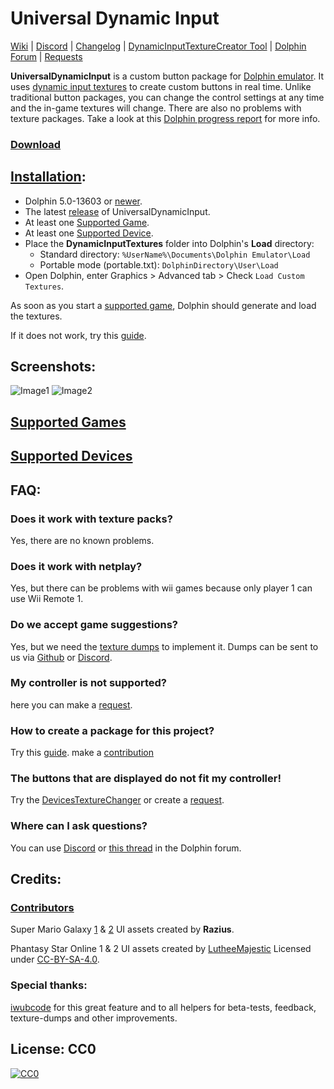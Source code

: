 # Universal Dynamic Input
[Wiki](https://github.com/Venomalia/UniversalDynamicInput/wiki) | [Discord](https://discord.gg/vEQYMPxgSR) | [Changelog](https://github.com/Venomalia/UniversalDynamicInput/blob/main/Changelog.md) | [DynamicInputTextureCreator Tool](https://github.com/Venomalia/DolphinDynamicInputTextureCreator/releases) | [Dolphin Forum](https://forums.dolphin-emu.org/Thread-universal-dynamic-input-texture-pack) | [Requests](https://github.com/Venomalia/UniversalDynamicInput/issues/new/choose)

**UniversalDynamicInput** is a custom button package for [Dolphin emulator](https://dolphin-emu.org/). It uses [dynamic input textures](https://forums.dolphin-emu.org/Thread-introducing-dynamic-input-textures-a-new-feature-for-controller-icons) to create custom buttons in real time. Unlike traditional button packages, you can change the control settings at any time and the in-game textures will change. There are also no problems with texture packages. Take a look at this [Dolphin progress report](https://dolphin-emu.org/blog/2020/12/10/dolphin-progress-report-october-2020/#50-12801-dynamic-input-textures-by-iwubcode) for more info.

### [Download](https://github.com/Venomalia/UniversalDynamicInput/releases)

##  [Installation](https://github.com/Venomalia/UniversalDynamicInput/wiki/Installation):
- Dolphin 5.0-13603 or [newer](https://de.dolphin-emu.org/download/).
- The latest [release](https://github.com/Venomalia/UniversalDynamicInput/releases) of UniversalDynamicInput.
- At least one [Supported Game](https://github.com/Venomalia/UniversalDynamicInput/wiki/Supported-games).
- At least one [Supported Device](https://github.com/Venomalia/UniversalDynamicInput/wiki/Supported-Inputs-Devices).
- Place the **DynamicInputTextures** folder into Dolphin's **Load** directory:
  - Standard directory: `%UserName%\Documents\Dolphin Emulator\Load`
  - Portable mode (portable.txt): `DolphinDirectory\User\Load`
- Open Dolphin, enter Graphics > Advanced tab > Check `Load Custom Textures`.

As soon as you start a [supported game](https://github.com/Venomalia/UniversalDynamicInput/wiki/Supported-games), Dolphin should generate and load the textures.

If it does not work, try this [guide](https://github.com/Venomalia/UniversalDynamicInput/wiki/Problem-solving).

##  Screenshots:
![Image1](https://i.imgur.com/WIxE3IZ.jpg "Image1")
![Image2](https://i.imgur.com/3pcxh5P.jpg "Image2")

## [Supported Games](https://github.com/Venomalia/UniversalDynamicInput/wiki/Supported-games)
## [Supported Devices](https://github.com/Venomalia/UniversalDynamicInput/wiki/Supported-Inputs-Devices)

## FAQ:
### Does it work with texture packs?
Yes, there are no known problems.

### Does it work with netplay?
Yes, but there can be problems with wii games because only player 1 can use Wii Remote 1.

### Do we accept game suggestions?
Yes, but we need the [texture dumps](https://github.com/Venomalia/UniversalDynamicInput/wiki/Dumping-Textures) to implement it. Dumps can be sent to us via [Github](https://github.com/Venomalia/UniversalDynamicInput/issues/new/choose) or [Discord](https://discord.gg/vEQYMPxgSR).

### My controller is not supported?
here you can make a [request](https://github.com/Venomalia/UniversalDynamicInput/issues/new/choose).

### How to create a package for this project?
Try this [guide](https://github.com/Venomalia/UniversalDynamicInput/wiki/Create-a-Package). make a [contribution](https://github.com/Venomalia/UniversalDynamicInput/wiki/Contributing)

### The buttons that are displayed do not fit my controller!
Try the [DevicesTextureChanger](https://github.com/Venomalia/UniversalDynamicInput/wiki/Supported-Inputs-Devices#devicestexturechanger) or create a [request](https://github.com/Venomalia/UniversalDynamicInput/issues/new/choose).

### Where can I ask questions?
You can use [Discord](https://discord.gg/vEQYMPxgSR) or [this thread](https://forums.dolphin-emu.org/Thread-universal-dynamic-input-texture-pack) in the Dolphin forum.

## Credits:
### [Contributors](https://github.com/Venomalia/UniversalDynamicInput/graphs/contributors)

Super Mario Galaxy [1](https://forums.dolphin-emu.org/Thread-super-mario-galaxy-1-hd-texture-mod) & [2](https://forums.dolphin-emu.org/Thread-super-mario-galaxy-2-hd-texture-mod) UI assets created by **Razius**.

Phantasy Star Online 1 & 2 UI assets created by [LutheeMajestic](https://forums.dolphin-emu.org/Thread-phantasy-star-online-episode-i-ii-hd-ui-project) Licensed under [CC-BY-SA-4.0](https://creativecommons.org/licenses/by-sa/4.0/deed.de).

### Special thanks:
[iwubcode](https://github.com/iwubcode) for this great feature and to all helpers for beta-tests, feedback, texture-dumps and other improvements.

## License: CC0
[![CC0](https://licensebuttons.net/p/zero/1.0/88x31.png)](https://creativecommons.org/publicdomain/zero/1.0/deed.de)
